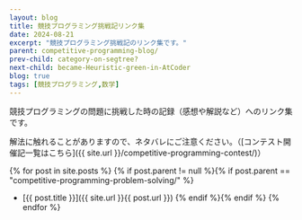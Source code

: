 ```yaml
---
layout: blog
title: 競技プログラミング挑戦記リンク集
date: 2024-08-21
excerpt: "競技プログラミング挑戦記のリンク集です。"
parent: competitive-programming-blog/
prev-child: category-on-segtree?
next-child: became-Heuristic-green-in-AtCoder
blog: true
tags: [競技プログラミング,数学]
---
```


競技プログラミングの問題に挑戦した時の記録（感想や解説など）へのリンク集です。

解法に触れることがありますので、ネタバレにご注意ください。（[コンテスト開催記一覧はこちら]({{ site.url }}/competitive-programming-contest/)）

{% for post in site.posts %}
{% if post.parent != null %}{% if post.parent == "competitive-programming-problem-solving/" %}
- [{{ post.title }}]({{ site.url }}{{ post.url }})
{% endif %}{% endif %}
{% endfor %}
